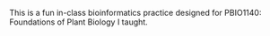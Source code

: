 This is a fun in-class bioinformatics practice designed for PBIO1140: Foundations of Plant Biology I taught.
